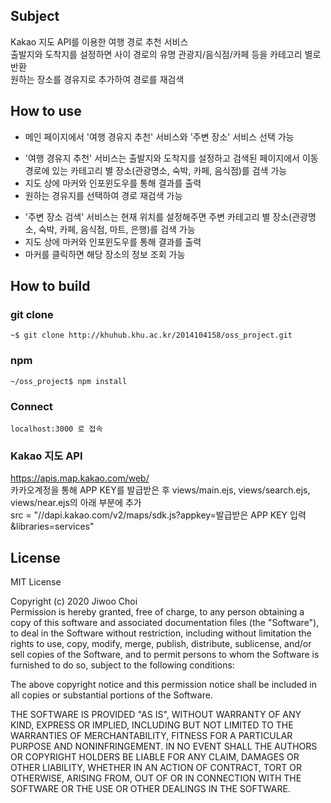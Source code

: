 ## Subject
Kakao 지도 API를 이용한 여행 경로 추천 서비스  
출발지와 도착지를 설정하면 사이 경로의 유명 관광지/음식점/카페 등을 카테고리 별로 반환  
원하는 장소를 경유지로 추가하여 경로를 재검색  

## How to use
* 메인 페이지에서 '여행 경유지 추천' 서비스와 '주변 장소' 서비스 선택 가능

- '여행 경유지 추천' 서비스는 출발지와 도착지를 설정하고 검색된 페이지에서 이동 경로에 있는 카테고리 별 장소(관광명소, 숙박, 카페, 음식점)를 검색 가능
- 지도 상에 마커와 인포윈도우를 통해 결과를 출력
- 원하는 경유지를 선택하여 경로 재검색 가능

+ '주변 장소 검색' 서비스는 현재 위치를 설정해주면 주변 카테고리 별 장소(관광명소, 숙박, 카페, 음식점, 마트, 은행)를 검색 가능
+ 지도 상에 마커와 인포윈도우를 통해 결과를 출력
+ 마커를 클릭하면 해당 장소의 정보 조회 가능

## How to build
### git clone

    ~$ git clone http://khuhub.khu.ac.kr/2014104158/oss_project.git

### npm

    ~/oss_project$ npm install
    
### Connect

    localhost:3000 로 접속

### Kakao 지도 API
<https://apis.map.kakao.com/web/>  
카카오계정을 통해 APP KEY를 발급받은 후 views/main.ejs, views/search.ejs, views/near.ejs의 아래 부분에 추가  
src = "//dapi.kakao.com/v2/maps/sdk.js?appkey=발급받은 APP KEY 입력&libraries=services"  

## License
MIT License

Copyright (c) 2020 Jiwoo Choi  
Permission is hereby granted, free of charge, to any person
obtaining a copy of this software and associated documentation
files (the "Software"), to deal in the Software without
restriction, including without limitation the rights to use,
copy, modify, merge, publish, distribute, sublicense, and/or sell
copies of the Software, and to permit persons to whom the
Software is furnished to do so, subject to the following conditions:

The above copyright notice and this permission notice shall be
included in all copies or substantial portions of the Software.

THE SOFTWARE IS PROVIDED "AS IS", WITHOUT WARRANTY OF ANY KIND,
EXPRESS OR IMPLIED, INCLUDING BUT NOT LIMITED TO THE WARRANTIES
OF MERCHANTABILITY, FITNESS FOR A PARTICULAR PURPOSE AND
NONINFRINGEMENT. IN NO EVENT SHALL THE AUTHORS OR COPYRIGHT
HOLDERS BE LIABLE FOR ANY CLAIM, DAMAGES OR OTHER LIABILITY,
WHETHER IN AN ACTION OF CONTRACT, TORT OR OTHERWISE, ARISING
FROM, OUT OF OR IN CONNECTION WITH THE SOFTWARE OR THE USE OR
OTHER DEALINGS IN THE SOFTWARE.